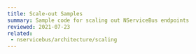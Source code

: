```yaml
---
title: Scale-out Samples
summary: Sample code for scaling out NServiceBus endpoints
reviewed: 2021-07-23
related:
 - nservicebus/architecture/scaling
---
```

